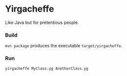# Yirgacheffe
Like Java but for pretentious people.

### Build
`mvn package` produces the executable `target/yirgacheffe`.

### Run
`yirgacheffe MyClass.yg AnotherClass.yg`
